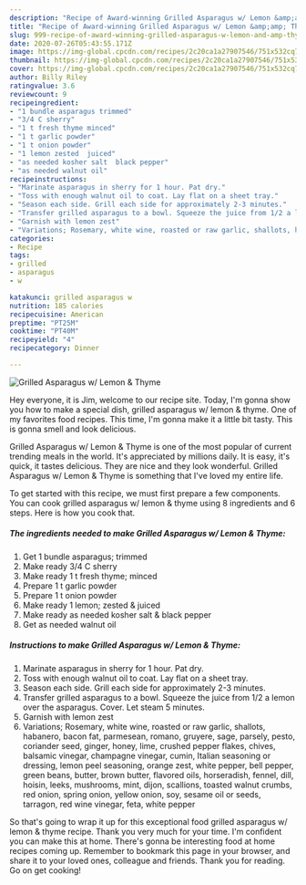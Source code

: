 ```yaml
---
description: "Recipe of Award-winning Grilled Asparagus w/ Lemon &amp;amp; Thyme"
title: "Recipe of Award-winning Grilled Asparagus w/ Lemon &amp;amp; Thyme"
slug: 999-recipe-of-award-winning-grilled-asparagus-w-lemon-and-amp-thyme
date: 2020-07-26T05:43:55.171Z
image: https://img-global.cpcdn.com/recipes/2c20ca1a27907546/751x532cq70/grilled-asparagus-w-lemon-thyme-recipe-main-photo.jpg
thumbnail: https://img-global.cpcdn.com/recipes/2c20ca1a27907546/751x532cq70/grilled-asparagus-w-lemon-thyme-recipe-main-photo.jpg
cover: https://img-global.cpcdn.com/recipes/2c20ca1a27907546/751x532cq70/grilled-asparagus-w-lemon-thyme-recipe-main-photo.jpg
author: Billy Riley
ratingvalue: 3.6
reviewcount: 9
recipeingredient:
- "1 bundle asparagus trimmed"
- "3/4 C sherry"
- "1 t fresh thyme minced"
- "1 t garlic powder"
- "1 t onion powder"
- "1 lemon zested  juiced"
- "as needed kosher salt  black pepper"
- "as needed walnut oil"
recipeinstructions:
- "Marinate asparagus in sherry for 1 hour. Pat dry."
- "Toss with enough walnut oil to coat. Lay flat on a sheet tray."
- "Season each side. Grill each side for approximately 2-3 minutes."
- "Transfer grilled asparagus to a bowl. Squeeze the juice from 1/2 a lemon over the asparagus. Cover. Let steam 5 minutes."
- "Garnish with lemon zest"
- "Variations; Rosemary, white wine, roasted or raw garlic, shallots, habanero, bacon fat, parmesean, romano, gruyere, sage, parsely, pesto, coriander seed, ginger, honey, lime, crushed pepper flakes, chives, balsamic vinegar, champagne vinegar, cumin, Italian seasoning or dressing, lemon peel seasoning, orange zest, white pepper, bell pepper, green beans, butter, brown butter, flavored oils, horseradish, fennel, dill, hoisin, leeks, mushrooms, mint, dijon, scallions, toasted walnut crumbs, red onion, spring onion, yellow onion, soy, sesame oil or seeds, tarragon, red wine vinegar, feta, white pepper"
categories:
- Recipe
tags:
- grilled
- asparagus
- w

katakunci: grilled asparagus w 
nutrition: 185 calories
recipecuisine: American
preptime: "PT25M"
cooktime: "PT40M"
recipeyield: "4"
recipecategory: Dinner

---
```



![Grilled Asparagus w/ Lemon &amp; Thyme](https://img-global.cpcdn.com/recipes/2c20ca1a27907546/751x532cq70/grilled-asparagus-w-lemon-thyme-recipe-main-photo.jpg)

Hey everyone, it is Jim, welcome to our recipe site. Today, I'm gonna show you how to make a special dish, grilled asparagus w/ lemon &amp; thyme. One of my favorites food recipes. This time, I'm gonna make it a little bit tasty. This is gonna smell and look delicious.



Grilled Asparagus w/ Lemon &amp; Thyme is one of the most popular of current trending meals in the world. It's appreciated by millions daily. It is easy, it's quick, it tastes delicious. They are nice and they look wonderful. Grilled Asparagus w/ Lemon &amp; Thyme is something that I've loved my entire life.


To get started with this recipe, we must first prepare a few components. You can cook grilled asparagus w/ lemon &amp; thyme using 8 ingredients and 6 steps. Here is how you cook that.

<!--inarticleads1-->

##### The ingredients needed to make Grilled Asparagus w/ Lemon &amp; Thyme:

1. Get 1 bundle asparagus; trimmed
1. Make ready 3/4 C sherry
1. Make ready 1 t fresh thyme; minced
1. Prepare 1 t garlic powder
1. Prepare 1 t onion powder
1. Make ready 1 lemon; zested &amp; juiced
1. Make ready as needed kosher salt &amp; black pepper
1. Get as needed walnut oil




<!--inarticleads2-->

##### Instructions to make Grilled Asparagus w/ Lemon &amp; Thyme:

1. Marinate asparagus in sherry for 1 hour. Pat dry.
1. Toss with enough walnut oil to coat. Lay flat on a sheet tray.
1. Season each side. Grill each side for approximately 2-3 minutes.
1. Transfer grilled asparagus to a bowl. Squeeze the juice from 1/2 a lemon over the asparagus. Cover. Let steam 5 minutes.
1. Garnish with lemon zest
1. Variations; Rosemary, white wine, roasted or raw garlic, shallots, habanero, bacon fat, parmesean, romano, gruyere, sage, parsely, pesto, coriander seed, ginger, honey, lime, crushed pepper flakes, chives, balsamic vinegar, champagne vinegar, cumin, Italian seasoning or dressing, lemon peel seasoning, orange zest, white pepper, bell pepper, green beans, butter, brown butter, flavored oils, horseradish, fennel, dill, hoisin, leeks, mushrooms, mint, dijon, scallions, toasted walnut crumbs, red onion, spring onion, yellow onion, soy, sesame oil or seeds, tarragon, red wine vinegar, feta, white pepper




So that's going to wrap it up for this exceptional food grilled asparagus w/ lemon &amp; thyme recipe. Thank you very much for your time. I'm confident you can make this at home. There's gonna be interesting food at home recipes coming up. Remember to bookmark this page in your browser, and share it to your loved ones, colleague and friends. Thank you for reading. Go on get cooking!
